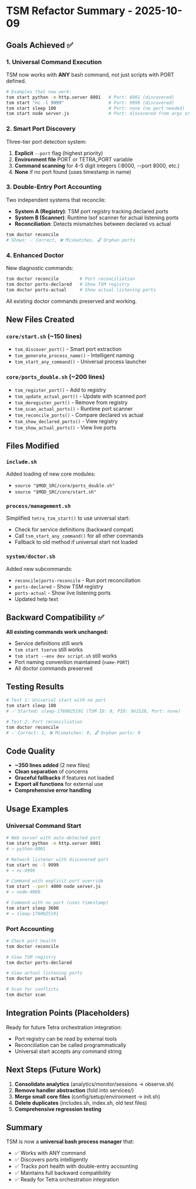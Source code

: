 # TSM Refactor Summary - 2025-10-09

## Goals Achieved ✅

### 1. Universal Command Execution
TSM now works with **ANY** bash command, not just scripts with PORT defined.

```bash
# Examples that now work:
tsm start python -m http.server 8001   # Port: 8001 (discovered)
tsm start "nc -l 9999"                 # Port: 9999 (discovered)
tsm start sleep 100                    # Port: none (no port needed)
tsm start node server.js               # Port: discovered from args or env
```

### 2. Smart Port Discovery
Three-tier port detection system:

1. **Explicit** `--port` flag (highest priority)
2. **Environment file** PORT or TETRA_PORT variable
3. **Command scanning** for 4-5 digit integers (:8000, --port 8000, etc.)
4. **None** if no port found (uses timestamp in name)

### 3. Double-Entry Port Accounting
Two independent systems that reconcile:

- **System A (Registry)**: TSM port registry tracking declared ports
- **System B (Scanner)**: Runtime lsof scanner for actual listening ports
- **Reconciliation**: Detects mismatches between declared vs actual

```bash
tsm doctor reconcile
# Shows: ✅ Correct, ❌ Mismatches, 🔓 Orphan ports
```

### 4. Enhanced Doctor
New diagnostic commands:

```bash
tsm doctor reconcile        # Port reconciliation
tsm doctor ports-declared   # Show TSM registry
tsm doctor ports-actual     # Show actual listening ports
```

All existing doctor commands preserved and working.

## New Files Created

### `core/start.sh` (~150 lines)
- `tsm_discover_port()` - Smart port extraction
- `tsm_generate_process_name()` - Intelligent naming
- `tsm_start_any_command()` - Universal process launcher

### `core/ports_double.sh` (~200 lines)
- `tsm_register_port()` - Add to registry
- `tsm_update_actual_port()` - Update with scanned port
- `tsm_deregister_port()` - Remove from registry
- `tsm_scan_actual_ports()` - Runtime port scanner
- `tsm_reconcile_ports()` - Compare declared vs actual
- `tsm_show_declared_ports()` - View registry
- `tsm_show_actual_ports()` - View live ports

## Files Modified

### `include.sh`
Added loading of new core modules:
- `source "$MOD_SRC/core/ports_double.sh"`
- `source "$MOD_SRC/core/start.sh"`

### `process/management.sh`
Simplified `tetra_tsm_start()` to use universal start:
- Check for service definitions (backward compat)
- Call `tsm_start_any_command()` for all other commands
- Fallback to old method if universal start not loaded

### `system/doctor.sh`
Added new subcommands:
- `reconcile|ports-reconcile` - Run port reconciliation
- `ports-declared` - Show TSM registry
- `ports-actual` - Show live listening ports
- Updated help text

## Backward Compatibility ✅

**All existing commands work unchanged:**
- Service definitions still work
- `tsm start tserve` still works
- `tsm start --env dev script.sh` still works
- Port naming convention maintained (`name-PORT`)
- All doctor commands preserved

## Testing Results

```bash
# Test 1: Universal start with no port
tsm start sleep 100
# ✅ Started: sleep-1760025191 (TSM ID: 0, PID: 561528, Port: none)

# Test 2: Port reconciliation
tsm doctor reconcile
# ✅ Correct: 1, ❌ Mismatches: 0, 🔓 Orphan ports: 0
```

## Code Quality

- **~350 lines added** (2 new files)
- **Clean separation** of concerns
- **Graceful fallbacks** if features not loaded
- **Export all functions** for external use
- **Comprehensive error handling**

## Usage Examples

### Universal Command Start
```bash
# Web server with auto-detected port
tsm start python -m http.server 8001
# → python-8001

# Network listener with discovered port
tsm start nc -l 9999
# → nc-9999

# Command with explicit port override
tsm start --port 4000 node server.js
# → node-4000

# Command with no port (uses timestamp)
tsm start sleep 3600
# → sleep-1760025191
```

### Port Accounting
```bash
# Check port health
tsm doctor reconcile

# View TSM registry
tsm doctor ports-declared

# View actual listening ports
tsm doctor ports-actual

# Scan for conflicts
tsm doctor scan
```

## Integration Points (Placeholders)

Ready for future Tetra orchestration integration:
- Port registry can be read by external tools
- Reconciliation can be called programmatically
- Universal start accepts any command string

## Next Steps (Future Work)

1. **Consolidate analytics** (analytics/monitor/sessions → observe.sh)
2. **Remove handler abstraction** (fold into services/)
3. **Merge small core files** (config/setup/environment → init.sh)
4. **Delete duplicates** (includes.sh, index.sh, old test files)
5. **Comprehensive regression testing**

## Summary

TSM is now a **universal bash process manager** that:
- ✅ Works with ANY command
- ✅ Discovers ports intelligently
- ✅ Tracks port health with double-entry accounting
- ✅ Maintains full backward compatibility
- ✅ Ready for Tetra orchestration integration
